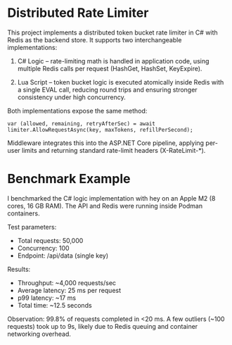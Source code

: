 # Distributed Rate Limiter

This project implements a distributed token bucket rate limiter in C# with Redis as the backend store.
It supports two interchangeable implementations:

1. C# Logic – rate-limiting math is handled in application code, using multiple Redis calls per request (HashGet, HashSet, KeyExpire).

2. Lua Script – token bucket logic is executed atomically inside Redis with a single EVAL call, reducing round trips and ensuring stronger consistency under high concurrency.

Both implementations expose the same method:

`var (allowed, remaining, retryAfterSec) = await limiter.AllowRequestAsync(key, maxTokens, refillPerSecond);`

Middleware integrates this into the ASP.NET Core pipeline, applying per-user limits and returning standard rate-limit headers (X-RateLimit-*).

# Benchmark Example

I benchmarked the C# logic implementation with hey on an Apple M2 (8 cores, 16 GB RAM).
The API and Redis were running inside Podman containers.

Test parameters:

* Total requests: 50,000
* Concurrency: 100
* Endpoint: /api/data (single key)

Results:

* Throughput: ~4,000 requests/sec
* Average latency: 25 ms per request
* p99 latency: ~17 ms
* Total time: ~12.5 seconds

Observation: 99.8% of requests completed in <20 ms. A few outliers (~100 requests) took up to 9s, likely due to Redis queuing and container networking overhead.
